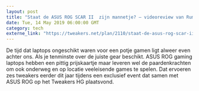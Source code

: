 ```yaml
---
layout: post
title: "Staat de ASUS ROG SCAR II  zijn mannetje? – videoreview van Rumpelstiltskin"
date: Tue, 14 May 2019 06:00:00 GMT
category: tech
externe_link: "https://tweakers.net/plan/2110/staat-de-asus-rog-scar-ii-zijn-mannetje-videoreview-van-rumpelstiltskin.html"
---
```


De tijd dat laptops ongeschikt waren voor een potje gamen ligt alweer even achter ons. Als je tenminste over de juiste gear beschikt. ASUS ROG gaming laptops hebben een pittig prijskaartje maar leveren wel de paardenkrachten om ook onderweg en op locatie veeleisende games te spelen. Dat ervoeren zes tweakers eerder dit jaar tijdens een exclusief event dat samen met ASUS ROG op het Tweakers HG plaatsvond.<img src="http://feeds.feedburner.com/~r/tweakers/mixed/~4/W8d8-xA-0ac" height="1" width="1" alt=""/>
